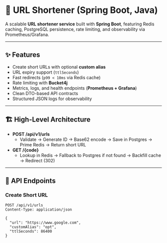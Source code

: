 # 🚀 URL Shortener (Spring Boot, Java)

A scalable **URL shortener service** built with **Spring Boot**, featuring Redis caching, PostgreSQL persistence, rate limiting, and observability via Prometheus/Grafana.  

---

## ✨ Features

- Create short URLs with optional **custom alias**
- URL expiry support (`ttlSeconds`)
- Fast redirects (`p99 < 10ms` via Redis cache)
- Rate limiting with **Bucket4j**
- Metrics, logs, and health endpoints (**Prometheus + Grafana**)
- Clean DTO-based API contracts
- Structured JSON logs for observability

---

## 🏗️ High-Level Architecture

- **POST /api/v1/urls**
  - Validate → Generate ID → Base62 encode → Save in Postgres → Prime Redis → Return short URL  
- **GET /{code}**
  - Lookup in Redis → Fallback to Postgres if not found → Backfill cache → Redirect (302)  

---

## 📡 API Endpoints

### Create Short URL
```http
POST /api/v1/urls
Content-Type: application/json

{
  "url": "https://www.google.com",
  "customAlias": "opt",
  "ttlSeconds": 86400
}
